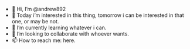 - 👋 Hi, I’m @andrew892
- 👀 Today i’m interested in this thing, tomorrow i can be interested in that one, or may be not. 
- 🌱 I’m currently learning whatever i can.
- 💞️ I’m looking to collaborate with whoever wants.
- 📫 How to reach me: here.

<!---
andrew892/andrew892 is a ✨ special ✨ repository because its `README.md` (this file) appears on your GitHub profile.
You can click the Preview link to take a look at your changes.
--->
